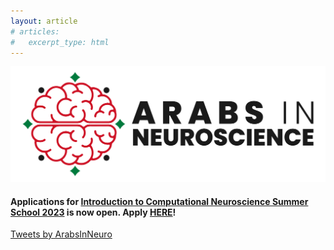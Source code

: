 ```yaml
---
layout: article
# articles:
#   excerpt_type: html
---
```


![banner](assets/images/banner.png)


#### **Applications for [Introduction to Computational Neuroscience Summer School 2023](introcompneuro.html) is now open. Apply [HERE](https://forms.gle/6oTbfoD7BbVcPZTb6)!**



<a class="twitter-timeline" width="300" height="500" href="https://twitter.com/ArabsInNeuro?ref_src=twsrc%5Etfw">Tweets by ArabsInNeuro</a> <script async src="https://platform.twitter.com/widgets.js" charset="utf-8"></script>
